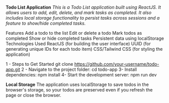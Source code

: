 **Todo List Application**
*This is a Todo List application built using ReactJS. It allows users to add, edit, delete, and mark tasks as completed. It also includes local storage functionality to persist tasks across sessions and a feature to show/hide completed tasks.*

Features
Add a todo to the list
Edit or delete a todo
Mark todos as completed
Show or hide completed tasks
Persistent data using localStorage
Technologies Used
ReactJS (for building the user interface)
UUID (for generating unique IDs for each todo item)
CSS/Tailwind CSS (for styling the application)

1 - Steps to Get Started
    git clone https://github.com/your-username/todo-app.git
2 - Navigate to the project folder:
    cd todo-app
3-  Install dependencies:
    npm install
4- Start the development server:
    npm run dev


**Local Storage**
The application uses localStorage to save todos in the browser's storage, so your todos are preserved even if you refresh the page or close the browser.